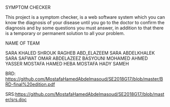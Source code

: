 SYMPTOM CHECKER

This project is a symptom checker, is a web software system which you can know the diagnosis of your disease until you go to the doctor to confirm the diagnosis and by some questions you must answer, in addition to that there is a temporary or permanent solution to all your problem.



NAME OF TEAM 

SARA KHALED
SHROUK RAGHEB ABD_ELAZEEM 
SARA ABDELKHALEK
SARA SAFWAT
OMAR ABDELAZEEZ BASYOUNI
MOHAMED AHMED YASSER
MOSTAFA HAMED
HEBA MOSTAFA
HADY SAMEH

BRD: https://github.com/MostafaHamedAbdelmasoud/SE2018G17/blob/master/BRD-final%20edition.pdf

SRS:https://github.com/MostafaHamedAbdelmasoud/SE2018G17/blob/master/srs.doc
